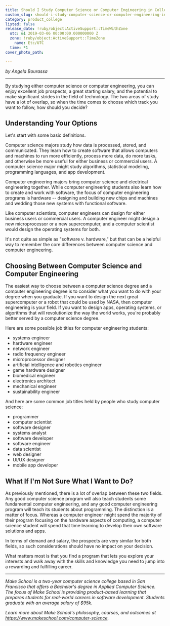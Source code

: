 ```yaml
---
title: Should I Study Computer Science or Computer Engineering in College?
custom_slug: should-i-study-computer-science-or-computer-engineering-in-college
category: product_college
listed: false
release_date: !ruby/object:ActiveSupport::TimeWithZone
  utc: &1 2019-03-06 00:00:00.000000000 Z
  zone: !ruby/object:ActiveSupport::TimeZone
    name: Etc/UTC
  time: *1
cover_photo_path: 

---
```

_by Angela Bourassa_

---

By studying either computer science or computer engineering, you can enjoy excellent job prospects, a great starting salary, and the potential to make significant strides in the field of technology. The two areas of study have a lot of overlap, so when the time comes to choose which track you want to follow, how should you decide?

## Understanding Your Options

Let's start with some basic definitions.

Computer science majors study how data is processed, stored, and communicated. They learn how to create software that allows computers and machines to run more efficiently, process more data, do more tasks, and otherwise be more useful for either business or commercial users. A computer science major might study algorithms, statistical modeling, programming languages, and app development.

Computer engineering majors bring computer science and electrical engineering together. While computer engineering students also learn how to create and work with software, the focus of computer engineering programs is hardware -- designing and building new chips and machines and wedding those new systems with functional software.

Like computer scientists, computer engineers can design for either business users or commercial users. A computer engineer might design a new microprocessor or a new supercomputer, and a computer scientist would design the operating systems for both.

It's not quite as simple as "software v. hardware," but that can be a helpful way to remember the core differences between computer science and computer engineering.

## Choosing Between Computer Science and Computer Engineering

The easiest way to choose between a computer science degree and a computer engineering degree is to consider what you want to do with your degree when you graduate. If you want to design the next great supercomputer or a robot that could be used by NASA, then computer engineering is your field. If you want to design apps, operating systems, or algorithms that will revolutionize the way the world works, you're probably better served by a computer science degree.

Here are some possible job titles for computer engineering students:

-   systems engineer
-   hardware engineer
-   network engineer
-   radio frequency engineer
-   microprocessor designer
-   artificial intelligence and robotics engineer
-   game hardware designer
-   biomedical engineer
-   electronics architect
-   mechanical engineer
-   sustainability engineer

And here are some common job titles held by people who study computer science:

-   programmer
-   computer scientist
-   software designer
-   systems analyst
-   software developer
-   software engineer
-   data scientist
-   web designer
-   UI/UX designer
-   mobile app developer

## What If I'm Not Sure What I Want to Do?

As previously mentioned, there is a lot of overlap between these two fields. Any good computer science program will also teach students some fundamental computer engineering, and any good computer engineering program will teach its students about programming. The distinction is a matter of focus. Whereas a computer engineer might spend the majority of their program focusing on the hardware aspects of computing, a computer science student will spend that time learning to develop their own software solutions and apps.

In terms of demand and salary, the prospects are very similar for both fields, so such considerations should have no impact on your decision.

What matters most is that you find a program that lets you explore your interests and walk away with the skills and knowledge you need to jump into a rewarding and fulfilling career.

---

_Make School is a two-year computer science college based in San Francisco that offers a Bachelor's degree in Applied Computer Science. The focus of Make School is providing product-based learning that prepares students for real-world careers in software development. Students graduate with an average salary of $95k._

_Learn more about Make School's philosophy, courses, and outcomes at https://www.makeschool.com/computer-science._